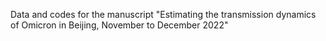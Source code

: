 Data and codes for the manuscript "Estimating the transmission dynamics of Omicron in Beijing, November to December 2022"
